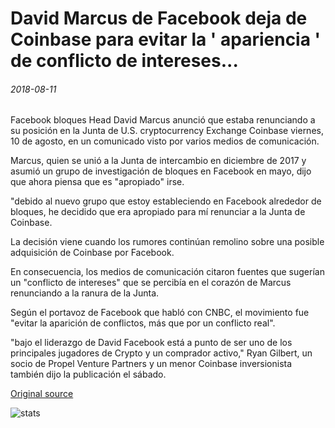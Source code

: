 # David Marcus de Facebook deja de Coinbase para evitar la ' apariencia ' de conflicto de intereses...

###### 2018-08-11

Facebook bloques Head David Marcus anunció que estaba renunciando a su posición en la Junta de U.S. cryptocurrency Exchange Coinbase viernes, 10 de agosto, en un comunicado visto por varios medios de comunicación.

Marcus, quien se unió a la Junta de intercambio en diciembre de 2017 y asumió un grupo de investigación de bloques en Facebook en mayo, dijo que ahora piensa que es "apropiado" irse.

"debido al nuevo grupo que estoy estableciendo en Facebook alrededor de bloques, he decidido que era apropiado para mí renunciar a la Junta de Coinbase.

La decisión viene cuando los rumores continúan remolino sobre una posible adquisición de Coinbase por Facebook.

En consecuencia, los medios de comunicación citaron fuentes que sugerían un "conflicto de intereses" que se percibía en el corazón de Marcus renunciando a la ranura de la Junta.

Según el portavoz de Facebook que habló con CNBC, el movimiento fue "evitar la aparición de conflictos, más que por un conflicto real".

"bajo el liderazgo de David Facebook está a punto de ser uno de los principales jugadores de Crypto y un comprador activo," Ryan Gilbert, un socio de Propel Venture Partners y un menor Coinbase inversionista también dijo la publicación el sábado.

[Original source](https://cointelegraph.com/news/facebooks-david-marcus-quits-coinbase-to-avoid-appearance-of-conflict-of-interest)

![stats](https://c.statcounter.com/11760860/0/a89fa40b/1/ "stats")